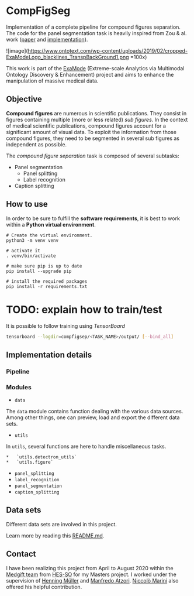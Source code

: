 # CompFigSeg

Implementation of a complete pipeline for compound figures separation.\
The code for the panel segmentation task is heavily inspired from Zou & al. work ([paper](https://asistdl.onlinelibrary.wiley.com/doi/abs/10.1002/asi.24334) and [implementation](https://github.com/JieZou1/PanelSeg/tree/master/PanelSeg_Keras)).

![image](https://www.ontotext.com/wp-content/uploads/2019/02/cropped-ExaModeLogo_blacklines_TranspBackGround1.png =100x)

This work is part of the [ExaMode](https://www.examode.eu) (Extreme-scale Analytics via Multimodal Ontology Discovery & Enhancement) project and aims to enhance the manipulation of massive medical data.


## Objective

**Compound figures** are numerous in scientific publications. They consist in figures containing multiple (more or less related) _sub figures_.
In the context of medical scientific publications, compound figures account for a significant amount of visual data.
To exploit the information from those compound figures, they need to be segmented in several sub figures as independent as possible.

The _compound figure separation_ task is composed of several subtasks:
*   Panel segmentation
    *   Panel splitting
    *   Label recognition
*   Caption splitting

## How to use

In order to be sure to fulfill the **software requirements**, it is best to work within a **Python virtual environment**.


```{bash}
# Create the virtual environment.
python3 -m venv venv

# activate it
. venv/bin/activate

# make sure pip is up to date
pip install --upgrade pip

# install the required packages
pip install -r requirements.txt
```


# TODO: explain how to train/test

It is possible to follow training using _TensorBoard_
```bash
tensorboard --logdir=compfigsep/<TASK_NAME>/output/ [--bind_all]
```

## Implementation details

### Pipeline

### Modules

*   `data`

The `data` module contains function dealing with the various data sources. Among other things, one can preview, load and export the different data sets.
*   `utils`

In `utils`, several functions are here to handle miscellaneous tasks.

    *   `utils.detectron_utils`
    *   `utils.figure`
*   `panel_splitting`
*   `label_recognition`
*   `panel_segmentation`
*   `caption_splitting`

## Data sets

Different data sets are involved in this project.

Learn more by reading this [README.md](data/README.md).


## Contact

I have been realizing this project from April to August 2020 within the [Medgift team](http://medgift.hevs.ch/wordpress/) from [HES-SO](https://www.hevs.ch/) for my Masters project. I worked under the supervision of [Henning Müller](http://medgift.hevs.ch/wordpress/team/henning-mueller/) and [Manfredo Atzori](http://medgift.hevs.ch/wordpress/team/manfredo-atzori/). [Niccolò Marini](http://medgift.hevs.ch/wordpress/team/niccolo-marini/) also offered his helpful contribution.
